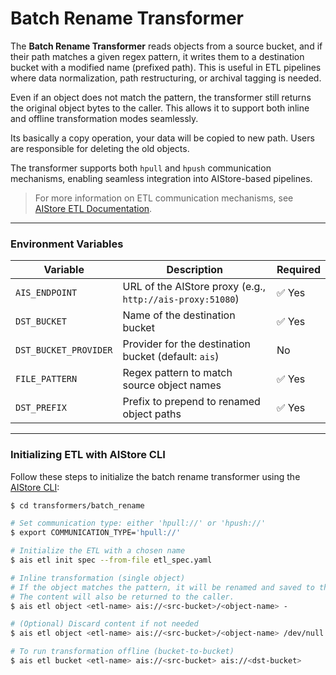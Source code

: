 # Batch Rename Transformer

The **Batch Rename Transformer** reads objects from a source bucket, and if their path matches a given regex pattern, it writes them to a destination bucket with a modified name (prefixed path). This is useful in ETL pipelines where data normalization, path restructuring, or archival tagging is needed. 

Even if an object does not match the pattern, the transformer still returns the original object bytes to the caller. This allows it to support both inline and offline transformation modes seamlessly.

Its basically a copy operation, your data will be copied to new path. Users are responsible for deleting the old objects.

The transformer supports both `hpull` and `hpush` communication mechanisms, enabling seamless integration into AIStore-based pipelines.

> For more information on ETL communication mechanisms, see [AIStore ETL Documentation](https://github.com/NVIDIA/aistore/blob/main/docs/etl.md#communication-mechanisms).

---

### Environment Variables

| Variable              | Description                                               | Required |
| --------------------- | --------------------------------------------------------- | -------- |
| `AIS_ENDPOINT`        | URL of the AIStore proxy (e.g., `http://ais-proxy:51080`) | ✅ Yes    |
| `DST_BUCKET`          | Name of the destination bucket                            | ✅ Yes    |
| `DST_BUCKET_PROVIDER` | Provider for the destination bucket (default: `ais`)      | No       |
| `FILE_PATTERN`        | Regex pattern to match source object names                | ✅ Yes    |
| `DST_PREFIX`          | Prefix to prepend to renamed object paths                 | ✅ Yes    |

---

### Initializing ETL with AIStore CLI

Follow these steps to initialize the batch rename transformer using the [AIStore CLI](https://github.com/NVIDIA/aistore/blob/main/docs/cli.md):

```bash
$ cd transformers/batch_rename

# Set communication type: either 'hpull://' or 'hpush://'
$ export COMMUNICATION_TYPE='hpull://'

# Initialize the ETL with a chosen name
$ ais etl init spec --from-file etl_spec.yaml

# Inline transformation (single object)
# If the object matches the pattern, it will be renamed and saved to the destination bucket.
# The content will also be returned to the caller.
$ ais etl object <etl-name> ais://<src-bucket>/<object-name> -

# (Optional) Discard content if not needed
$ ais etl object <etl-name> ais://<src-bucket>/<object-name> /dev/null

# To run transformation offline (bucket-to-bucket)
$ ais etl bucket <etl-name> ais://<src-bucket> ais://<dst-bucket>
```
